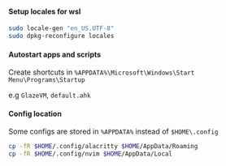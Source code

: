 #### Setup locales for wsl
```bash
sudo locale-gen "en_US.UTF-8"
sudo dpkg-reconfigure locales
```

#### Autostart apps and scripts
Create shortcuts in `%APPDATA%\Microsoft\Windows\Start Menu\Programs\Startup`

e.g `GlazeVM`, `default.ahk`

#### Config location
Some configs are stored in `%APPDATA%` instead of `$HOME\.config`

```bash
cp -fR $HOME/.config/alacritty $HOME/AppData/Roaming
cp -fR $HOME/.config/nvim $HOME/AppData/Local
```
